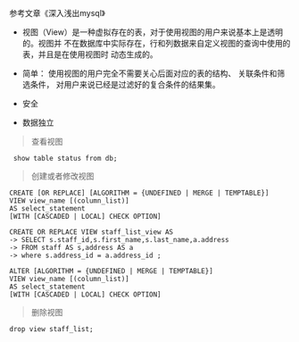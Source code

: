 参考文章《深入浅出mysql》

- 视图（View）是一种虚拟存在的表，对于使用视图的用户来说基本上是透明的。视图并
不在数据库中实际存在，行和列数据来自定义视图的查询中使用的表，并且是在使用视图时
动态生成的。

- 简单： 使用视图的用户完全不需要关心后面对应的表的结构、 关联条件和筛选条件，
对用户来说已经是过滤好的复合条件的结果集。

- 安全
- 数据独立

> 查看视图

```
 show table status from db;
```

> 创建或者修改视图

```
CREATE [OR REPLACE] [ALGORITHM = {UNDEFINED | MERGE | TEMPTABLE}]
VIEW view_name [(column_list)]
AS select_statement
[WITH [CASCADED | LOCAL] CHECK OPTION]
```

```
CREATE OR REPLACE VIEW staff_list_view AS
-> SELECT s.staff_id,s.first_name,s.last_name,a.address
-> FROM staff AS s,address AS a
-> where s.address_id = a.address_id ;
```

```
ALTER [ALGORITHM = {UNDEFINED | MERGE | TEMPTABLE}]
VIEW view_name [(column_list)]
AS select_statement
[WITH [CASCADED | LOCAL] CHECK OPTION]
```

> 删除视图

```
drop view staff_list;
```
